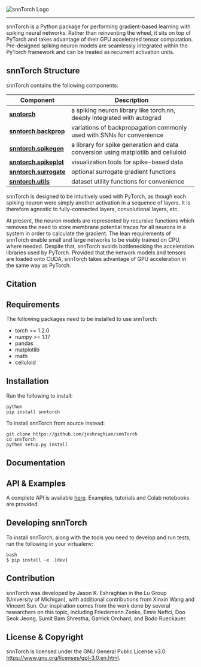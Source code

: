 ![snnTorch Logo](https://github.com/jeshraghian/snntorch/blob/master/docs/source/_static/img/snntorch_logo.png)

--------------------------------------------------------------------------------

snnTorch is a Python package for performing gradient-based learning with spiking neural networks.
Rather than reinventing the wheel, it sits on top of PyTorch and takes advantage of their GPU accelerated tensor 
computation. Pre-designed spiking neuron models are seamlessly integrated within the PyTorch framework and can be treated as recurrent activation units. 

## snnTorch Structure
snnTorch contains the following components: 

| Component | Description |
| ---- | --- |
| [**snntorch**](https://snntorch.org/docs/stable/snntorch.html) | a spiking neuron library like torch.nn, deeply integrated with autograd |
| [**snntorch.backprop**](https://snntorch.org/docs/stable/backprop.html) | variations of backpropagation commonly used with SNNs for convenience |
| [**snntorch.spikegen**](https://snntorch.org/docs/stable/spikegen.html) | a library for spike generation and data conversion using matplotlib and celluloid|
| [**snntorch.spikeplot**](https://snntorch.org/docs/stable/spikeplot.html) | visualization tools for spike-based data |
| [**snntorch.surrogate**](https://snntorch.org/docs/stable/surrogate.html) | optional surrogate gradient functions |
| [**snntorch.utils**](https://snntorch.org/docs/stable/utils.html) | dataset utility functions for convenience |

snnTorch is designed to be intuitively used with PyTorch, as though each spiking neuron were simply another activation in a sequence of layers. 
It is therefore agnostic to fully-connected layers, convolutional layers, etc. 

At present, the neuron models are represented by recursive functions which removes the need to store membrane potential traces for all neurons in a system in order to calculate the gradient. 
The lean requirements of snnTorch enable small and large networks to be viably trained on CPU, where needed. 
Despite that, snnTorch avoids bottlenecking the acceleration libraries used by PyTorch. 
Provided that the network models and tensors are loaded onto CUDA, snnTorch takes advantage of GPU acceleration in the same way as PyTorch. 

## Citation

## Requirements 
The following packages need to be installed to use snnTorch:

* torch >= 1.2.0
* numpy >= 1.17
* pandas
* matplotlib
* math
* celluloid

## Installation

Run the following to install:

```
python
pip install snntorch
```

To install snnTorch from source instead:

```
git clone https://github.com/jeshraghian/snnTorch
cd snnTorch
python setup.py install
```

## Documentation

## API & Examples 
A complete API is available [here](https://snntorch.readthedocs.io/). 
Examples, tutorials and Colab notebooks are provided.

## Developing snnTorch
To install snnTorch, along with the tools you need to develop and run tests, run the following in your virtualenv:
```
bash
$ pip install -e .[dev]
```

## Contribution
snnTorch was developed by Jason K. Eshraghian in the Lu Group (University of Michigan), with additional contributions from Xinxin Wang and Vincent Sun.
Our inspiration comes from the work done by several researchers on this topic, including Friedemann Zenke, Emre Neftci, 
Doo Seok Jeong, Sumit Bam Shrestha, Garrick Orchard, and Bodo Rueckauer. 

## License & Copyright
snnTorch is licensed under the GNU General Public License v3.0: https://www.gnu.org/licenses/gpl-3.0.en.html.
